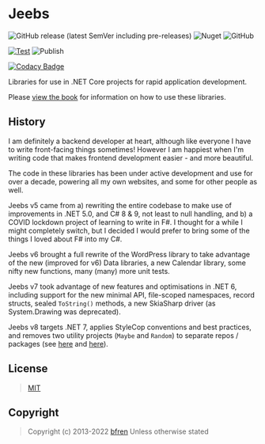 # Jeebs

![GitHub release (latest SemVer including pre-releases)](https://img.shields.io/github/v/release/bfren/jeebs?include_prereleases&label=Version) ![Nuget](https://img.shields.io/nuget/dt/Jeebs?label=Downloads) ![GitHub](https://img.shields.io/github/license/bfren/jeebs?label=Licence)

[![Test](https://github.com/bfren/jeebs/actions/workflows/test.yml/badge.svg)](https://github.com/bfren/jeebs/actions/workflows/test.yml) ![Publish](https://github.com/bfren/jeebs/workflows/Publish/badge.svg)

[![Codacy Badge](https://app.codacy.com/project/badge/Grade/a21b1f1909dd44fbbdea712cddc76266)](https://www.codacy.com/gh/bfren/jeebs/dashboard)

Libraries for use in .NET Core projects for rapid application development.

Please [view the book](https://docs.bfren.dev/jeebs) for information on how to use these libraries.

## History

I am definitely a backend developer at heart, although like everyone I have to write front-facing things sometimes!  However I am happiest when I'm writing code that makes frontend development easier - and more beautiful.

The code in these libraries has been under active development and use for over a decade, powering all my own websites, and some for other people as well.

Jeebs v5 came from a) rewriting the entire codebase to make use of improvements in .NET 5.0, and C# 8 &amp; 9, not least to null handling, and b) a COVID lockdown project of learning to write in F#.  I thought for a while I might completely switch, but I decided I would prefer to bring some of the things I loved about F# into my C#.

Jeebs v6 brought a full rewrite of the WordPress library to take advantage of the new (improved for v6) Data libraries, a new Calendar library, some nifty new functions, many (many) more unit tests.

Jeebs v7 took advantage of new features and optimisations in .NET 6, including support for the new minimal API, file-scoped namespaces, record structs, sealed `ToString()` methods, a new SkiaSharp driver (as System.Drawing was deprecated).

Jeebs v8 targets .NET 7, applies StyleCop conventions and best practices, and removes two utility projects (`Maybe` and `Random`) to separate repos / packages (see [here](https://github.com/bfren/maybe) and [here](https://github.com/bfren/rnd)).

## License

> [MIT](https://mit.bfren.dev/2013)

## Copyright

> Copyright (c) 2013-2022 [bfren](https://bfren.dev)
> Unless otherwise stated
